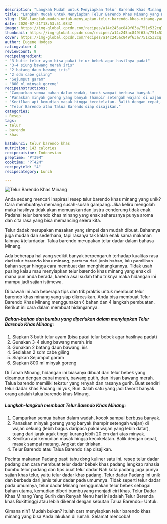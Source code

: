 ```yaml
---
description: "Langkah Mudah untuk Menyiapkan Telur Barendo Khas Minang yang Bisa Manjain Lidah"
title: "Langkah Mudah untuk Menyiapkan Telur Barendo Khas Minang yang Bisa Manjain Lidah"
slug: 1588-langkah-mudah-untuk-menyiapkan-telur-barendo-khas-minang-yang-bisa-manjain-lidah
date: 2020-07-31T18:53:51.084Z
image: https://img-global.cpcdn.com/recipes/a14c245ac849f63a/751x532cq70/telur-barendo-khas-minang-foto-resep-utama.jpg
thumbnail: https://img-global.cpcdn.com/recipes/a14c245ac849f63a/751x532cq70/telur-barendo-khas-minang-foto-resep-utama.jpg
cover: https://img-global.cpcdn.com/recipes/a14c245ac849f63a/751x532cq70/telur-barendo-khas-minang-foto-resep-utama.jpg
author: Eugene Hodges
ratingvalue: 4
reviewcount: 9
recipeingredient:
- "3 butir telur ayam bisa pakai telur bebek agar hasilnya padat"
- "3-4 siung bawang merah iris"
- "2 batang daun bawang iris"
- "2 sdm cabe giling"
- "Sejumput garam"
- "800 ml minyak goreng"
recipeinstructions:
- "Campurkan semua bahan dalam wadah, kocok sampai berbusa banyak."
- "Panaskan minyak goreng yang banyak (hampir setengah wajan) di wajan cekung (lebih bagus daripada pakai wajan yang lebih datar), tuang dari jarak agak tinggi kurang lebih 20 cm dari atas minyak."
- "Kecilkan api kemudian masak hingga kecokelatan. Balik dengan cepat, masak sampai matang. Angkat dan tiriskan."
- "Telur Barendo atau Talua Barendo siap disajikan."
categories:
- Resep
tags:
- telur
- barendo
- khas

katakunci: telur barendo khas 
nutrition: 143 calories
recipecuisine: Indonesian
preptime: "PT39M"
cooktime: "PT42M"
recipeyield: "4"
recipecategory: Lunch

---
```



![Telur Barendo Khas Minang](https://img-global.cpcdn.com/recipes/a14c245ac849f63a/751x532cq70/telur-barendo-khas-minang-foto-resep-utama.jpg)

Anda sedang mencari inspirasi resep telur barendo khas minang yang unik? Cara membuatnya memang susah-susah gampang. Jika keliru mengolah maka hasilnya tidak akan memuaskan dan justru cenderung tidak enak. Padahal telur barendo khas minang yang enak seharusnya punya aroma dan cita rasa yang bisa memancing selera kita.

Telur dadak merupakan masakan yang simpel dan mudah dibuat. Bahannya juga mudah dan sederhana, tapi rasanya tak kalah enak sama makanan lainnya #telurdadar. Talua barendo merupakan telur dadar dalam bahasa Minang.

Ada beberapa hal yang sedikit banyak berpengaruh terhadap kualitas rasa dari telur barendo khas minang, pertama dari jenis bahan, lalu pemilihan bahan segar hingga cara membuat dan menghidangkannya. Tidak usah pusing kalau mau menyiapkan telur barendo khas minang yang enak di mana pun anda berada, karena asal sudah tahu triknya maka hidangan ini mampu jadi sajian istimewa.


Di bawah ini ada beberapa tips dan trik praktis untuk membuat telur barendo khas minang yang siap dikreasikan. Anda bisa membuat Telur Barendo Khas Minang menggunakan 6 bahan dan 4 langkah pembuatan. Berikut ini cara dalam membuat hidangannya.

<!--inarticleads1-->

##### Bahan-bahan dan bumbu yang diperlukan dalam menyiapkan Telur Barendo Khas Minang:

1. Siapkan 3 butir telur ayam (bisa pakai telur bebek agar hasilnya padat)
1. Gunakan 3-4 siung bawang merah, iris
1. Gunakan 2 batang daun bawang, iris
1. Sediakan 2 sdm cabe giling
1. Siapkan Sejumput garam
1. Siapkan 800 ml minyak goreng


Di Tanah Minang, hidangan ini biasanya dibuat dari telur bebek yang dicampur dengan cabai merah, bawang putih, dan irisan bawang merah. Talua barendo memiliki tekstur yang renyah dan rasanya gurih. Buat sendiri telur dadar khas Padang ini yuk, Bun. Salah satu yang jadi favorit banyak orang adalah talua barendo khas Minang. 

<!--inarticleads2-->

##### Langkah-langkah membuat Telur Barendo Khas Minang:

1. Campurkan semua bahan dalam wadah, kocok sampai berbusa banyak.
1. Panaskan minyak goreng yang banyak (hampir setengah wajan) di wajan cekung (lebih bagus daripada pakai wajan yang lebih datar), tuang dari jarak agak tinggi kurang lebih 20 cm dari atas minyak.
1. Kecilkan api kemudian masak hingga kecokelatan. Balik dengan cepat, masak sampai matang. Angkat dan tiriskan.
1. Telur Barendo atau Talua Barendo siap disajikan.


Pecinta makanan Padang pasti tahu dong kuliner satu ini. resep telur dadar padang dan cara membuat telur dadar bebek khas padang lengkap rahasia bumbu telor padang dan tips buat telur dadar Nah kota padang juga punya sajian khas telur, yaitu telur dadar khas padang. Telur dadar Padang ini unik dan berbeda dari jenis telur dadar pada umumnya. Tidak seperti telur dadar pada umumnya, telur dadar Minang menggunakan telur bebek sebagai bahan utama, kemudian diberi bumbu yang menjadi ciri khas. Telur Dadar Khas Minang Yang Gurih dan Renyah Menu hari ini adalah Telur Berenda khas Bukittinggi atau lebih dikenal dengan sebutan Talua Barendo~ Untuk. 

Gimana nih? Mudah bukan? Itulah cara menyiapkan telur barendo khas minang yang bisa Anda lakukan di rumah. Selamat mencoba!
